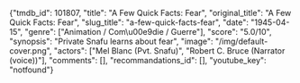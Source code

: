 {"tmdb_id": 101807, "title": "A Few Quick Facts: Fear", "original_title": "A Few Quick Facts: Fear", "slug_title": "a-few-quick-facts-fear", "date": "1945-04-15", "genre": ["Animation / Com\u00e9die / Guerre"], "score": "5.0/10", "synopsis": "Private Snafu learns about fear", "image": "/img/default-cover.png", "actors": ["Mel Blanc (Pvt. Snafu)", "Robert C. Bruce (Narrator (voice))"], "comments": [], "recommandations_id": [], "youtube_key": "notfound"}